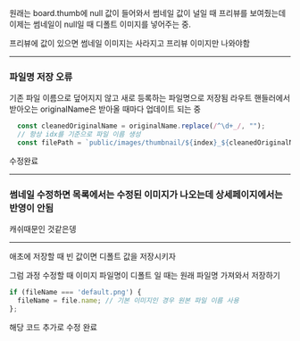 원래는 board.thumb에 null 값이 들어와서
썸네일 값이 널일 때 프리뷰를 보여줬는데
이제는 썸네일이 null일 때 디폴트 이미지를 넣어주는 중.


프리뷰에 값이 있으면 
썸네일 이미지는 사라지고 프리뷰 이미지만 나와야함

---
### 파일명 저장 오류

기존 파일 이름으로 덮어지지 않고 새로 등록하는 파일명으로 저장됨
라우트 핸들러에서 받아오는 originalName은 받아올 때마다 업데이트 되는 중

```jsx
  const cleanedOriginalName = originalName.replace(/^\d+_/, "");
  // 항상 idx를 기준으로 파일 이름 생성
  const filePath = `public/images/thumbnail/${index}_${cleanedOriginalName}`;

```
수정완료

---
### 썸네일 수정하면 목록에서는 수정된 이미지가 나오는데 상세페이지에서는 반영이 안됨

캐쉬때문인 것같은뎅

----
애초에 저장할 때 빈 값이면 디폴트 값을 저장시키자


그럼 과정 수정할 때 이미지 파일명이 디폴트 일 때는 원래 파일명 가져와서 저장하기

```jsx
if (fileName === 'default.png') {
  fileName = file.name; // 기본 이미지인 경우 원본 파일 이름 사용
};
```
해당 코드 추가로 수정 완료